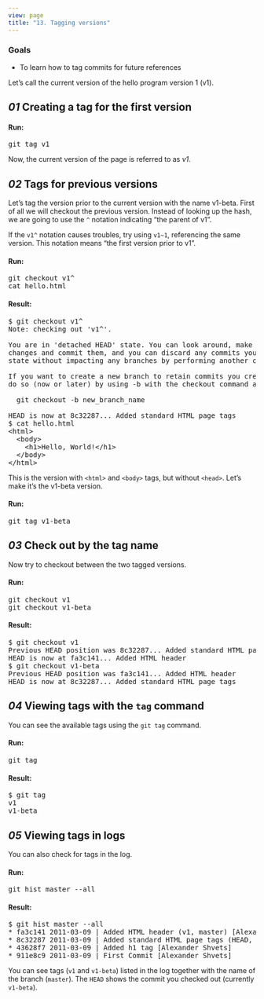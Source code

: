 ```yaml
---
view: page
title: "13. Tagging versions"
---
```


<h3>Goals</h3>

<ul><li>To learn how to tag commits for future references</li></ul>

<p>Let&#8217;s call the current version of the hello program version 1 (v1).</p>

<h2><em>01</em> Creating a tag for the first version</h2>

<h4 class="h4-pre">Run:</h4>

<pre class="instructions">git tag v1</pre>

<p>Now, the current version of the page is referred to as <em>v1</em>.</p>

<h2><em>02</em> Tags for previous versions </h2>

<p>Let&#8217;s tag the version prior to the current version with the name v1-beta.  First of all we will checkout the previous version.  Instead of looking up the hash, we are going to use the <code>^</code> notation indicating &#8220;the parent of v1&#8221;.</p>

<p class="note">If the <code>v1^</code> notation causes troubles, try using <code>v1~1</code>, referencing the same version. This notation means &#8220;the first version prior to v1&#8221;.</p>

<h4 class="h4-pre">Run:</h4>

<pre class="instructions">git checkout v1^
cat hello.html</pre>

<h4 class="h4-pre">Result:</h4>

<pre class="sample">$ git checkout v1^
Note: checking out 'v1^'.

You are in 'detached HEAD' state. You can look around, make experimental
changes and commit them, and you can discard any commits you make in this
state without impacting any branches by performing another checkout.

If you want to create a new branch to retain commits you create, you may
do so (now or later) by using -b with the checkout command again. Example:

  git checkout -b new_branch_name

HEAD is now at 8c32287... Added standard HTML page tags
$ cat hello.html
&lt;html&gt;
  &lt;body&gt;
    &lt;h1&gt;Hello, World!&lt;/h1&gt;
  &lt;/body&gt;
&lt;/html&gt;</pre>

<p>This is the version with <code>&lt;html&gt;</code> and <code>&lt;body&gt;</code> tags, but without <code>&lt;head&gt;</code>. Let&#8217;s make it’s the v1-beta version.</p>

<h4 class="h4-pre">Run:</h4>

<pre class="instructions">git tag v1-beta</pre>

<h2><em>03</em> Check out by the tag name </h2>

<p>Now try to checkout between the two tagged versions.</p>

<h4 class="h4-pre">Run:</h4>

<pre class="instructions">git checkout v1
git checkout v1-beta</pre>

<h4 class="h4-pre">Result:</h4>

<pre class="sample">$ git checkout v1
Previous HEAD position was 8c32287... Added standard HTML page tags
HEAD is now at fa3c141... Added HTML header
$ git checkout v1-beta
Previous HEAD position was fa3c141... Added HTML header
HEAD is now at 8c32287... Added standard HTML page tags</pre>

<h2><em>04</em> Viewing tags with the <code>tag</code> command</h2>

<p>You can see the available tags using the <code>git tag</code> command.</p>

<h4 class="h4-pre">Run:</h4>

<pre class="instructions">git tag</pre>

<h4 class="h4-pre">Result:</h4>

<pre class="sample">$ git tag
v1
v1-beta</pre>

<h2><em>05</em> Viewing tags in logs </h2>

<p>You can also check for tags in the log.</p>

<h4 class="h4-pre">Run:</h4>

<pre class="instructions">git hist master --all</pre>

<h4 class="h4-pre">Result:</h4>

<pre class="sample">$ git hist master --all
* fa3c141 2011-03-09 | Added HTML header (v1, master) [Alexander Shvets]
* 8c32287 2011-03-09 | Added standard HTML page tags (HEAD, v1-beta) [Alexander Shvets]
* 43628f7 2011-03-09 | Added h1 tag [Alexander Shvets]
* 911e8c9 2011-03-09 | First Commit [Alexander Shvets]</pre>

<p>You can see tags (<code>v1</code> and <code>v1-beta</code>) listed in the log together with the name of the branch (<code>master</code>).  The <code>HEAD</code> shows the commit you checked out (currently <code>v1-beta</code>).</p>
